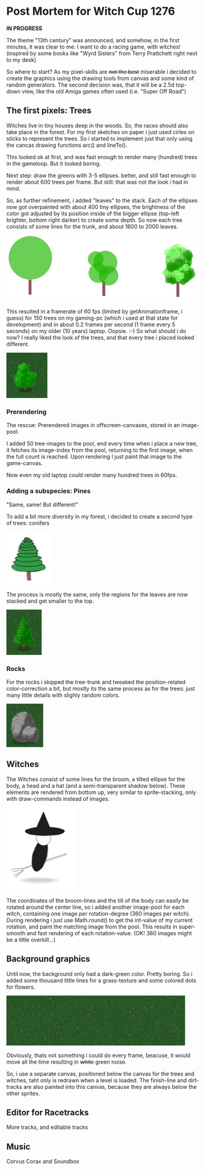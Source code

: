 # Post Mortem for Witch Cup 1276

**IN PROGRESS**

The theme "13th century" was announced, and somehow, in the first minutes, it was clear to me: I want to do a racing game, with witches! (inspired by some books like "Wyrd Sisters" from Terry Prattchett right next to my desk)

So where to start? As my pixel-skills are ~~not the best~~ miserable i decided to create the graphics using the drawing tools from canvas and some kind of random generators.
The second decision was, that it will be a 2.5d top-down view, like the old Amiga games often used (i.e. "Super Off Road")

## The first pixels: Trees

Witches live in tiny houses deep in the woods. So, the races should also take place in the forest. For my first sketches on paper i just used cirles on sticks to represent the trees. So i started to implement just that only using the cancas drawing functions arc() and lineTo().

This looked ok at first, and was fast enough to render many (hundred) trees in the gameloop. But it looked boring.

Next step: draw the greens with 3-5 ellipses. better, and still fast enough to render about 600 trees per frame. But still: that was not the look i had in mind.

So, as further refinement, i added "leaves" to the stack. Each of the ellipses now got overpainted with about 400 tiny ellipses, the brightness of the color got adjusted by its position inside of the bigger ellipse (top-left brighter, bottom right darker) to create some depth. So now each tree consists of some lines for the trunk, and about 1600 to 2000 leaves. 

![trees-concept](assets/trees_concept.jpg)

This resulted in a framerate of 60 fps (limited by getAnimationframe, i guess) for 150 trees on my gaming-pc (which i used at that state for development) and in about 0.2 frames per second (1 frame every 5 seconds) on my older (10 years) laptop. Oopsie. :-)
So what should i do now? I really liked the look of the trees, and that every tree i placed looked different.

![tree](assets/tree.jpg)

### Prerendering
The rescue: Prerendered images in offscreen-canvases, stored in an image-pool. 

I added 50 tree-images to the pool, end every time when i place a new tree, it fetches its image-index from the pool, returning to the first image, when the full count is reached. Upon rendering I just paint that image to the game-canvas. 

Now even my old laptop could render many hundred trees in 60fps. 

### Adding a subspecies: Pines

"Same, same! But different!"

To add a bit more diversity in my forest, i decided to create a second type of trees: conifers

![pines-concept](assets/pines_concept.jpg)

The process is mostly the same, only the regions for the leaves are now stacked and get smaller to the top.

![pine](assets/pine.jpg)

### Rocks

For the rocks i skipped the tree-trunk and tweaked the position-related color-correction a bit, but mostly its the same process as for the trees: just many little details with slighly random colors.

![pine](assets/rock.jpg)

## Witches

The Witches consist of some lines for the broom, a tilted ellipse for the body, a head and a hat (and a semi-transparent shadow below). These elements are rendered from bottom up, very similar to sprite-stacking, only with draw-commands instead of images.

![witch](assets/witch.jpg)

The coordinates of the broom-lines and the till of the body can easily be rotated around the center line, so i added another image-pool for each witch, containing one image per rotation-degree (360 images per witch). During rendering i just use Math.round() to get the int-value of my current rotation, and paint the matching image from the pool. This results in super-smooth and fast rendering of each rotation-value. (OK! 360 images might be a little overkill...)

## Background graphics

Until now, the background only had a dark-green color. Pretty boring. So i added some thousand little lines for a grass-texture and some colored dots for flowers.

![grass](assets/grass.jpg)

Obviously, thats not something i could do every frame, beacuse, it would move all the time resulting in ~~white~~ green noise.

So, i use a separate canvas, positioned below the canvas for the trees and witches, taht only is redrawn when a level is loaded. The finish-line and dirt-tracks are also painted into this canvas, because they are always below the other sprites. 

## Editor for Racetracks

More tracks, and editable tracks

## Music

Corvus Corax and Soundbox

